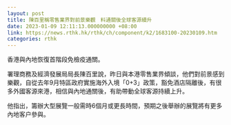 ```yaml
---
layout: post
title: 陳百里稱零售業界對前景樂觀　料通關後全球客源續升
date: 2023-01-09 12:11:13.000000000 +08:00
link: https://news.rthk.hk/rthk/ch/component/k2/1683100-20230109.htm
categories: rthk
---
```


香港與內地恢復首階段免檢疫通關。

署理商務及經濟發展局局長陳百里說，昨日與本港零售業界傾談，他們對前景感到樂觀，自從去年9月特區政府實施海外入境「0+3」政策，豁免酒店隔離後，有很多外國客源來港，相信與內地通關後，有助帶動全球客源持續上升。

他指出，籌辦大型展覽一般需時6個月或更長時間，預期之後舉辦的展覽將有更多內地客户參與。
